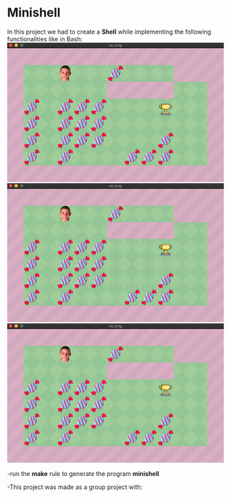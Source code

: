 # Minishell
In this project we had to create a **Shell** while implementing the following functionalities like in Bash:<br />
![Screenshot](https://github.com/hhosri/Hive-Helsinki/blob/master/so_long/screenshot.png) <br />
![Screenshot](https://github.com/hhosri/Hive-Helsinki/blob/master/so_long/screenshot.png) <br />
![Screenshot](https://github.com/hhosri/Hive-Helsinki/blob/master/so_long/screenshot.png) <br />


-run the **make** rule to generate the program **minishell**<br />

-This project was made as a group project with:
